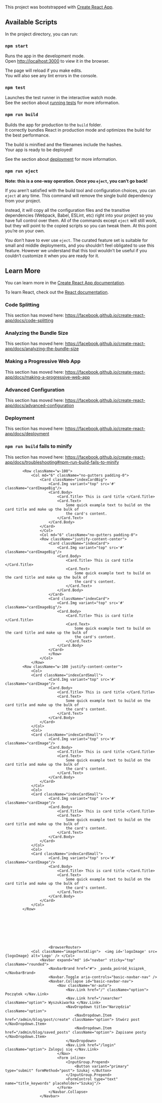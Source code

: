This project was bootstrapped with [Create React App](https://github.com/facebook/create-react-app).

## Available Scripts

In the project directory, you can run:

### `npm start`

Runs the app in the development mode.<br />
Open [http://localhost:3000](http://localhost:3000) to view it in the browser.

The page will reload if you make edits.<br />
You will also see any lint errors in the console.

### `npm test`

Launches the test runner in the interactive watch mode.<br />
See the section about [running tests](https://facebook.github.io/create-react-app/docs/running-tests) for more information.

### `npm run build`

Builds the app for production to the `build` folder.<br />
It correctly bundles React in production mode and optimizes the build for the best performance.

The build is minified and the filenames include the hashes.<br />
Your app is ready to be deployed!

See the section about [deployment](https://facebook.github.io/create-react-app/docs/deployment) for more information.

### `npm run eject`

**Note: this is a one-way operation. Once you `eject`, you can’t go back!**

If you aren’t satisfied with the build tool and configuration choices, you can `eject` at any time. This command will remove the single build dependency from your project.

Instead, it will copy all the configuration files and the transitive dependencies (Webpack, Babel, ESLint, etc) right into your project so you have full control over them. All of the commands except `eject` will still work, but they will point to the copied scripts so you can tweak them. At this point you’re on your own.

You don’t have to ever use `eject`. The curated feature set is suitable for small and middle deployments, and you shouldn’t feel obligated to use this feature. However we understand that this tool wouldn’t be useful if you couldn’t customize it when you are ready for it.

## Learn More

You can learn more in the [Create React App documentation](https://facebook.github.io/create-react-app/docs/getting-started).

To learn React, check out the [React documentation](https://reactjs.org/).

### Code Splitting

This section has moved here: https://facebook.github.io/create-react-app/docs/code-splitting

### Analyzing the Bundle Size

This section has moved here: https://facebook.github.io/create-react-app/docs/analyzing-the-bundle-size

### Making a Progressive Web App

This section has moved here: https://facebook.github.io/create-react-app/docs/making-a-progressive-web-app

### Advanced Configuration

This section has moved here: https://facebook.github.io/create-react-app/docs/advanced-configuration

### Deployment

This section has moved here: https://facebook.github.io/create-react-app/docs/deployment

### `npm run build` fails to minify

This section has moved here: https://facebook.github.io/create-react-app/docs/troubleshooting#npm-run-build-fails-to-minify





            <Row className="w-100">
                <Col md="6" className="no-gutters padding-0">
                    <Card className="indexCardBig">
                        <Card.Img variant="top" src='#' className="cardImageBig"/>
                        <Card.Body>
                            <Card.Title> This is card title </Card.Title>
                            <Card.Text>
                                Some quick example text to build on the card title and make up the bulk of
                                the card's content.
                            </Card.Text>
                        </Card.Body>
                    </Card>
                    </Col>
                    <Col md="6" className="no-gutters padding-0">
                    <Row className="justify-content-center">
                        <Card className="indexCard">
                            <Card.Img variant="top" src='#' className="cardImageBig"/>
                            <Card.Body>
                                <Card.Title> This is card title </Card.Title>
                                <Card.Text>
                                    Some quick example text to build on the card title and make up the bulk of
                                    the card's content.
                                </Card.Text>
                            </Card.Body>
                        </Card>
                        <Card className="indexCard">
                            <Card.Img variant="top" src='#' className="cardImageBig"/>
                            <Card.Body>
                                <Card.Title> This is card title </Card.Title>
                                <Card.Text>
                                    Some quick example text to build on the card title and make up the bulk of
                                    the card's content.
                                </Card.Text>
                            </Card.Body>
                        </Card>
                        </Row>
                    </Col>
                </Row>
            <Row className="w-100 justify-content-center">
                <Col>
                <Card className="indexCardSmall">
                        <Card.Img variant="top" src='#' className="cardImage"/>
                        <Card.Body>
                            <Card.Title> This is card title </Card.Title>
                            <Card.Text>
                                Some quick example text to build on the card title and make up the bulk of
                                the card's content.
                            </Card.Text>
                        </Card.Body>
                    </Card>
                </Col>
                <Col>
                <Card className="indexCardSmall">
                        <Card.Img variant="top" src='#' className="cardImage"/>
                        <Card.Body>
                            <Card.Title> This is card title </Card.Title>
                            <Card.Text>
                                Some quick example text to build on the card title and make up the bulk of
                                the card's content.
                            </Card.Text>
                        </Card.Body>
                    </Card>
                </Col>
                <Col>
                <Card className="indexCardSmall">
                        <Card.Img variant="top" src='#' className="cardImage"/>
                        <Card.Body>
                            <Card.Title> This is card title </Card.Title>
                            <Card.Text>
                                Some quick example text to build on the card title and make up the bulk of
                                the card's content.
                            </Card.Text>
                        </Card.Body>
                    </Card>
                </Col>
                <Col>
                <Card className="indexCardSmall">
                        <Card.Img variant="top" src='#' className="cardImage"/>
                        <Card.Body>
                            <Card.Title> This is card title </Card.Title>
                            <Card.Text>
                                Some quick example text to build on the card title and make up the bulk of
                                the card's content.
                            </Card.Text>
                        </Card.Body>
                    </Card>
                </Col>
            </Row>








                        <BrowserRouter>
                <Col className="imageTextAlign">  <img id='logoImage' src={logoImage} alt='Logo' /> </Col>
                    <Navbar expand="md" id="navbar" sticky="top" className="rounded">
                        <NavbarBrand href="#"> _panda_pośród_ksiązek_ </NavbarBrand>
                        <Navbar.Toggle aria-controls="basic-navbar-nav" />
                        <Navbar.Collapse id="basic-navbar-nav">
                            <Nav className="mr-auto">
                                <Nav.Link href="/" className="option">  Początek </Nav.Link>
                                <Nav.Link href="/searcher" className="option"> Wyszukiwarka </Nav.Link>
                                <NavDropdown title="Narzędzia" className="option">
                                    <NavDropdown.Item href="/admin/blog/post/create" className="option"> Stwórz post </NavDropdown.Item>
                                    <NavDropdown.Item href="/admin/blog/saved_posts" className="option"> Zapisane posty </NavDropdown.Item>
                                </NavDropdown>
                                <Nav.Link href="/login" className="option"> Zaloguj się </Nav.Link>
                            </Nav>
                            <Form inline>
                                <InputGroup.Prepend>
                                    <Button variant="primary" type="submit" formMethod="post"> Szukaj </Button>
                                </InputGroup.Prepend>
                                <FormControl type="text" name="title_keywords" placeholder="Szukaj"/>
                            </Form>
                        </Navbar.Collapse>
                    </Navbar>
</BrowserRouter>
            
